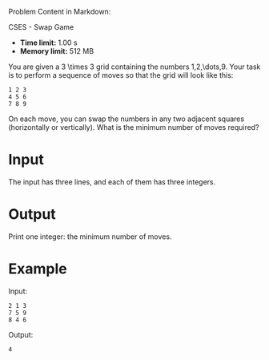 Problem Content in Markdown:


CSES \- Swap Game




* **Time limit:** 1\.00 s
* **Memory limit:** 512 MB




You are given a 3 \\times 3 grid containing the numbers 1,2,\\dots,9. Your task is to perform a sequence of moves so that the grid will look like this:



```
1 2 3
4 5 6
7 8 9

```

On each move, you can swap the numbers in any two adjacent squares (horizontally or vertically). What is the minimum number of moves required?


Input
=====


The input has three lines, and each of them has three integers.


Output
======


Print one integer: the minimum number of moves.


Example
=======


Input:



```
2 1 3
7 5 9
8 4 6

```

Output:



```
4

```
 
